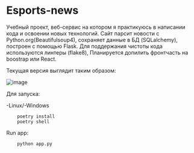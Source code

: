 # Esports-news
Учебный проект, веб-сервис на котором я практикуюсь в написании кода и освоении новых технологий. Сайт парсит новости с Python.org(Beautifulsoup4), сохраняет данные в БД (SQLalchemy), построен с помощью Flask. Для поддержания чистоты кода используются линтеры (flake8), Планируется допилить фронтчасть на boostrap или React.

Текущая версия выглядит таким образом:


![image](https://user-images.githubusercontent.com/89348016/151809269-e6e3164a-9e4c-4a20-88ec-0f761bc4f56e.png)


Для запуска:

-Linux/-Windows
```
    poetry install
    poetry shell
```   
Run app:
```
    python app.py
```
